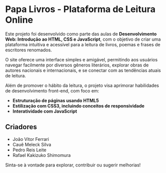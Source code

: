 # Papa Livros - Plataforma de Leitura Online

Este projeto foi desenvolvido como parte das aulas de **Desenvolvimento Web: Introdução ao HTML, CSS e JavaScript**, com o objetivo de criar uma plataforma intuitiva e acessível para a leitura de livros, poemas e frases de escritores renomados.

O site oferece uma interface simples e amigável, permitindo aos usuários navegar facilmente por diversos gêneros literários, explorar obras de autores nacionais e internacionais, e se conectar com as tendências atuais de leitura.

Além de promover o hábito da leitura, o projeto visa aprimorar habilidades de desenvolvimento front-end, com foco em:

- **Estruturação de páginas usando HTML5**
- **Estilização com CSS3, incluindo conceitos de responsividade**
- **Interatividade com JavaScript**

## Criadores

- João Vitor Ferrari
- Cauê Meleck Silva
- Pedro Reis Leite
- Rafael Kakizuko Shimomura

Sinta-se à vontade para explorar, contribuir ou sugerir melhorias!
